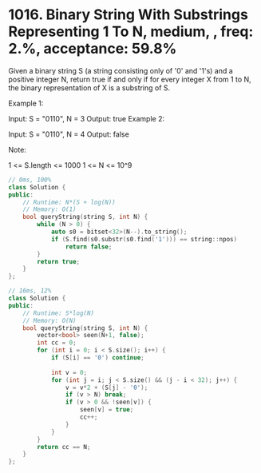 # 1016. Binary String With Substrings Representing 1 To N, medium, , freq: 2.%, acceptance: 59.8%

Given a binary string S (a string consisting only of '0' and '1's) and a positive integer N, return true if and only if for every integer X from 1 to N, the binary representation of X is a substring of S.

 

Example 1:

Input: S = "0110", N = 3
Output: true
Example 2:

Input: S = "0110", N = 4
Output: false
 

Note:

1 <= S.length <= 1000
1 <= N <= 10^9

```c++
// 0ms, 100%
class Solution {
public:
    // Runtime: N*(S + log(N))
    // Memory: O(1)
    bool queryString(string S, int N) {
        while (N > 0) {
            auto s0 = bitset<32>(N--).to_string();
            if (S.find(s0.substr(s0.find('1'))) == string::npos)
                return false;
        }
        return true;
    }
};

// 16ms, 12%
class Solution {
public:
    // Runtime: S*log(N)
    // Memory: O(N)
    bool queryString(string S, int N) {
        vector<bool> seen(N+1, false);
        int cc = 0;
        for (int i = 0; i < S.size(); i++) {
            if (S[i] == '0') continue;
            
            int v = 0;
            for (int j = i; j < S.size() && (j - i < 32); j++) {
                v = v*2 + (S[j] - '0');
                if (v > N) break;
                if (v > 0 && !seen[v]) {
                    seen[v] = true;
                    cc++;
                }
            }
        }
        return cc == N;
    }
};
```
